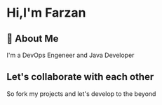 # Hi,I'm Farzan
## 🚀 About Me
I'm a DevOps Engeneer and Java Developer

## Let's collaborate with each other
So fork my projects and let's develop to the beyond


